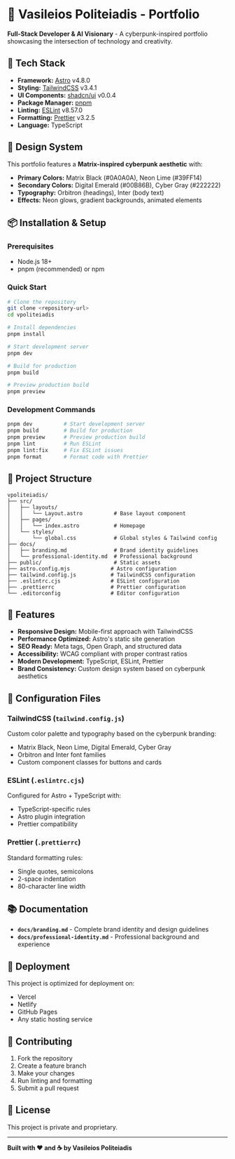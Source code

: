 # 🧠 Vasileios Politeiadis - Portfolio

**Full-Stack Developer & AI Visionary** - A cyberpunk-inspired portfolio showcasing the intersection of technology and creativity.

## 🚀 Tech Stack

- **Framework:** [Astro](https://astro.build) v4.8.0
- **Styling:** [TailwindCSS](https://tailwindcss.com) v3.4.1
- **UI Components:** [shadcn/ui](https://ui.shadcn.com) v0.0.4
- **Package Manager:** [pnpm](https://pnpm.io)
- **Linting:** [ESLint](https://eslint.org) v8.57.0
- **Formatting:** [Prettier](https://prettier.io) v3.2.5
- **Language:** TypeScript

## 🎨 Design System

This portfolio features a **Matrix-inspired cyberpunk aesthetic** with:

- **Primary Colors:** Matrix Black (#0A0A0A), Neon Lime (#39FF14)
- **Secondary Colors:** Digital Emerald (#00B86B), Cyber Gray (#222222)
- **Typography:** Orbitron (headings), Inter (body text)
- **Effects:** Neon glows, gradient backgrounds, animated elements

## 📦 Installation & Setup

### Prerequisites

- Node.js 18+
- pnpm (recommended) or npm

### Quick Start

```bash
# Clone the repository
git clone <repository-url>
cd vpoliteiadis

# Install dependencies
pnpm install

# Start development server
pnpm dev

# Build for production
pnpm build

# Preview production build
pnpm preview
```

### Development Commands

```bash
pnpm dev          # Start development server
pnpm build        # Build for production
pnpm preview      # Preview production build
pnpm lint         # Run ESLint
pnpm lint:fix     # Fix ESLint issues
pnpm format       # Format code with Prettier
```

## 📁 Project Structure

```
vpoliteiadis/
├── src/
│   ├── layouts/
│   │   └── Layout.astro          # Base layout component
│   ├── pages/
│   │   └── index.astro           # Homepage
│   └── styles/
│       └── global.css            # Global styles & Tailwind config
├── docs/
│   ├── branding.md               # Brand identity guidelines
│   └── professional-identity.md  # Professional background
├── public/                       # Static assets
├── astro.config.mjs             # Astro configuration
├── tailwind.config.js           # TailwindCSS configuration
├── .eslintrc.cjs                # ESLint configuration
├── .prettierrc                  # Prettier configuration
└── .editorconfig                # Editor configuration
```

## 🎯 Features

- **Responsive Design:** Mobile-first approach with TailwindCSS
- **Performance Optimized:** Astro's static site generation
- **SEO Ready:** Meta tags, Open Graph, and structured data
- **Accessibility:** WCAG compliant with proper contrast ratios
- **Modern Development:** TypeScript, ESLint, Prettier
- **Brand Consistency:** Custom design system based on cyberpunk aesthetics

## 🔧 Configuration Files

### TailwindCSS (`tailwind.config.js`)

Custom color palette and typography based on the cyberpunk branding:

- Matrix Black, Neon Lime, Digital Emerald, Cyber Gray
- Orbitron and Inter font families
- Custom component classes for buttons and cards

### ESLint (`.eslintrc.cjs`)

Configured for Astro + TypeScript with:

- TypeScript-specific rules
- Astro plugin integration
- Prettier compatibility

### Prettier (`.prettierrc`)

Standard formatting rules:

- Single quotes, semicolons
- 2-space indentation
- 80-character line width

## 📚 Documentation

- **`docs/branding.md`** - Complete brand identity and design guidelines
- **`docs/professional-identity.md`** - Professional background and experience

## 🚀 Deployment

This project is optimized for deployment on:

- Vercel
- Netlify
- GitHub Pages
- Any static hosting service

## 🤝 Contributing

1. Fork the repository
2. Create a feature branch
3. Make your changes
4. Run linting and formatting
5. Submit a pull request

## 📄 License

This project is private and proprietary.

---

**Built with ❤️ and ☕ by Vasileios Politeiadis**
